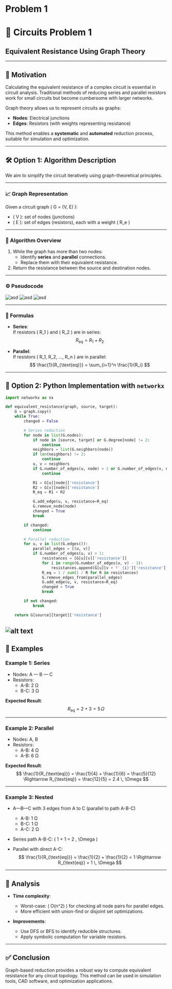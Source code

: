 # Problem 1

# 🔌 Circuits Problem 1  
## **Equivalent Resistance Using Graph Theory**

---

## 🧠 Motivation

Calculating the equivalent resistance of a complex circuit is essential in circuit analysis. Traditional methods of reducing series and parallel resistors work for small circuits but become cumbersome with larger networks.

Graph theory allows us to represent circuits as graphs:
- **Nodes**: Electrical junctions  
- **Edges**: Resistors (with weights representing resistance)

This method enables a **systematic** and **automated** reduction process, suitable for simulation and optimization.

---

## 🛠️ Option 1: Algorithm Description

We aim to simplify the circuit iteratively using graph-theoretical principles.

---

### 📈 Graph Representation

Given a circuit graph \( G = (V, E) \):

- \( V \): set of nodes (junctions)
- \( E \): set of edges (resistors), each with a weight \( R_e \)

---

### 🔁 Algorithm Overview

1. While the graph has more than two nodes:
    - Identify **series** and **parallel** connections.
    - Replace them with their equivalent resistance.
2. Return the resistance between the source and destination nodes.

---

### ⚙️ Pseudocode

![asd](download1.png)
![asd](download2.png)
![asd](download.png)


---

### 🧮 Formulas

- **Series**:  
  If resistors \( R_1 \) and \( R_2 \) are in series:  
  $$ R_{\text{eq}} = R_1 + R_2 $$

- **Parallel**:  
  If resistors \( R_1, R_2, ..., R_n \) are in parallel:  
  $$ \frac{1}{R_{\text{eq}}} = \sum_{i=1}^n \frac{1}{R_i} $$

---

## 🧪 Option 2: Python Implementation with `networkx`

```python
import networkx as nx

def equivalent_resistance(graph, source, target):
    G = graph.copy()
    while True:
        changed = False

        # Series reduction
        for node in list(G.nodes):
            if node in [source, target] or G.degree[node] != 2:
                continue
            neighbors = list(G.neighbors(node))
            if len(neighbors) != 2:
                continue
            u, v = neighbors
            if G.number_of_edges(u, node) > 1 or G.number_of_edges(v, node) > 1:
                continue

            R1 = G[u][node]['resistance']
            R2 = G[v][node]['resistance']
            R_eq = R1 + R2

            G.add_edge(u, v, resistance=R_eq)
            G.remove_node(node)
            changed = True
            break

        if changed:
            continue

        # Parallel reduction
        for u, v in list(G.edges()):
            parallel_edges = [(u, v)]
            if G.number_of_edges(u, v) > 1:
                resistances = [G[u][v]['resistance']]
                for i in range(G.number_of_edges(u, v) - 1):
                    resistances.append(G[u][v + f'_{i}']['resistance'])
                R_eq = 1 / sum(1 / R for R in resistances)
                G.remove_edges_from(parallel_edges)
                G.add_edge(u, v, resistance=R_eq)
                changed = True
                break

        if not changed:
            break

    return G[source][target]['resistance']
```
![alt text](image-1.png)
---

## 🔬 Examples

### Example 1: Series

- Nodes: A — B — C
- Resistors:  
  - A-B: 2 Ω  
  - B-C: 3 Ω

**Expected Result**:  
$$ R_{\text{eq}} = 2 + 3 = 5 \, \Omega $$

---

### Example 2: Parallel

- Nodes: A, B
- Resistors:  
  - A-B: 4 Ω  
  - A-B: 6 Ω

**Expected Result**:  
$$ \frac{1}{R_{\text{eq}}} = \frac{1}{4} + \frac{1}{6} = \frac{5}{12} \Rightarrow R_{\text{eq}} = \frac{12}{5} = 2.4 \, \Omega $$

---

### Example 3: Nested

- A—B—C with 3 edges from A to C (parallel to path A-B-C)
  - A-B: 1 Ω  
  - B-C: 1 Ω  
  - A-C: 2 Ω

- Series path A-B-C: \( 1 + 1 = 2 \, \Omega \)  
- Parallel with direct A-C:  
  $$ \frac{1}{R_{\text{eq}}} = \frac{1}{2} + \frac{1}{2} = 1 \Rightarrow R_{\text{eq}} = 1 \, \Omega $$

---

## 🧠 Analysis

- **Time complexity**:  
  - Worst-case: \( O(n^2) \) for checking all node pairs for parallel edges.
  - More efficient with union-find or disjoint set optimizations.

- **Improvements**:  
  - Use DFS or BFS to identify reducible structures.
  - Apply symbolic computation for variable resistors.

---

## ✅ Conclusion

Graph-based reduction provides a robust way to compute equivalent resistance for any circuit topology. This method can be used in simulation tools, CAD software, and optimization applications.
